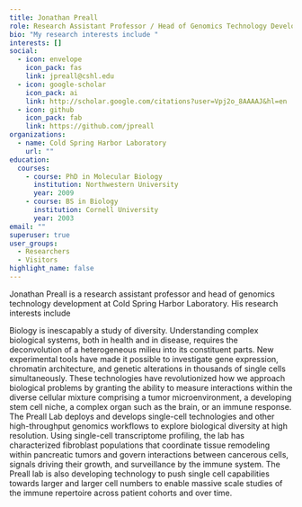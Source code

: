 ```yaml
---
title: Jonathan Preall
role: Research Assistant Professor / Head of Genomics Technology Development
bio: "My research interests include "
interests: []
social:
  - icon: envelope
    icon_pack: fas
    link: jpreall@cshl.edu
  - icon: google-scholar
    icon_pack: ai
    link: http://scholar.google.com/citations?user=Vpj2o_8AAAAJ&hl=en
  - icon: github
    icon_pack: fab
    link: https://github.com/jpreall
organizations:
  - name: Cold Spring Harbor Laboratory
    url: ""
education:
  courses:
    - course: PhD in Molecular Biology
      institution: Northwestern University
      year: 2009
    - course: BS in Biology
      institution: Cornell University
      year: 2003
email: ""
superuser: true
user_groups:
  - Researchers
  - Visitors
highlight_name: false
---
```

Jonathan Preall is a research assistant professor and head of genomics technology development at Cold Spring Harbor Laboratory. His research interests include

Biology is inescapably a study of diversity. Understanding complex biological systems, both in health and in disease, requires the deconvolution of a heterogeneous milieu into its constituent parts. New experimental tools have made it possible to investigate gene expression, chromatin architecture, and genetic alterations in thousands of single cells simultaneously. These technologies have revolutionized how we approach biological problems by granting the ability to measure interactions within the diverse cellular mixture comprising a tumor microenvironment, a developing stem cell niche, a complex organ such as the brain, or an immune response. The Preall Lab deploys and develops single-cell technologies and other high-throughput genomics workflows to explore biological diversity at high resolution. Using single-cell transcriptome profiling, the lab has characterized fibroblast populations that coordinate tissue remodeling within pancreatic tumors and govern interactions between cancerous cells, signals driving their growth, and surveillance by the immune system. The Preall lab is also developing technology to push single cell capabilities towards larger and larger cell numbers to enable massive scale studies of the immune repertoire across patient cohorts and over time.